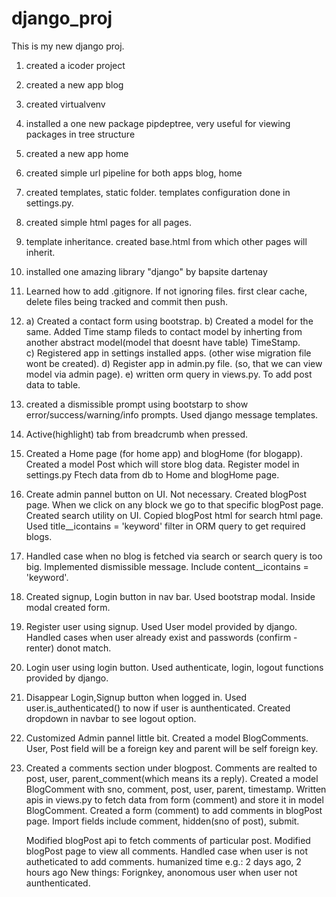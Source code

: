 # django_proj
This is my new django proj.

1) created a icoder project 
2) created a new app blog 
3) created virtualvenv
4) installed a one new package pipdeptree, very useful for viewing packages in tree structure
5) created a new app home 
6) created simple url pipeline for both apps blog, home 
7) created templates, static folder. templates configuration done in settings.py. 
8) created simple html pages for all pages.
9) template inheritance. created base.html from which other pages will inherit. 
10) installed one amazing library "django" by bapsite dartenay 
11) Learned how to add .gitignore. If not ignoring files. first clear cache, delete files being tracked and commit then push. 
12) a) Created a contact form using bootstrap. 
    b) Created a model for the same. Added Time stamp fileds to contact model by inherting from another abstract model(model that doesnt have table) TimeStamp.  
    c) Registered app in settings installed apps. (other wise migration file wont be created).
    d) Register app in admin.py file. (so, that we can view model via admin page).
    e) written orm query in views.py. To add post data to table. 
13) created a dismissible prompt using bootstarp to show error/success/warning/info prompts.
    Used django message templates. 
14) Active(highlight) tab from breadcrumb when pressed.
15) Created a Home page (for home app) and blogHome (for blogapp). 
    Created a model Post which will store blog data. Register model in settings.py 
    Ftech data from db to Home and blogHome page.
16) Create admin pannel button on UI. Not necessary. 
    Created blogPost page. When we click on any block we go to that specific blogPost page. 
    Created search utility on UI. Copied blogPost html for search html page. 
    Used title__icontains = 'keyword' filter in ORM query to get required blogs.
17) Handled case when no blog is fetched via search or search query is too big. Implemented dismissible message. Include content__icontains = 'keyword'.  
18) Created signup, Login button in nav bar. Used bootstrap modal. Inside modal created form. 
19) Register user using signup. Used User model provided by django. Handled cases when user already exist and passwords (confirm - renter) donot match. 
20) Login user using login button. Used authenticate, login, logout functions provided by django. 
21) Disappear Login,Signup button when logged in. Used user.is_authenticated() to now if user is aunthenticated. 
    Created dropdown in navbar to see logout option. 
22) Customized Admin pannel little bit. Created a model BlogComments. User, Post field will be a foreign key and parent will be self foreign key. 
23) Created a comments section under blogpost. 
    Comments are realted to post, user, parent_comment(which means its a reply).
    Created a model BlogComment with sno, comment, post, user, parent, timestamp. 
    Written apis in views.py to fetch data from form (comment) and store it in model BlogComment.
    Created a form (comment) to add comments in blogPost page. Import fields include comment, hidden(sno of post), submit.

    Modified blogPost api to fetch comments of particular post. 
    Modified blogPost page to view all comments.
    Handled case when user is not autheticated to add comments. 
    humanized time e.g.: 2 days ago, 2 hours ago
    New things: Forignkey, anonomous user when user not aunthenticated.